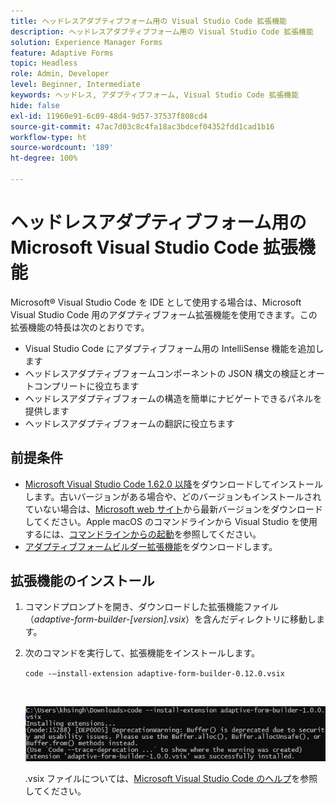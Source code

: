 ```yaml
---
title: ヘッドレスアダプティブフォーム用の Visual Studio Code 拡張機能
description: ヘッドレスアダプティブフォーム用の Visual Studio Code 拡張機能
solution: Experience Manager Forms
feature: Adaptive Forms
topic: Headless
role: Admin, Developer
level: Beginner, Intermediate
keywords: ヘッドレス, アダプティブフォーム, Visual Studio Code 拡張機能
hide: false
exl-id: 11960e91-6c09-48d4-9d57-37537f808cd4
source-git-commit: 47ac7d03c8c4fa18ac3bdcef04352fdd1cad1b16
workflow-type: ht
source-wordcount: '189'
ht-degree: 100%

---
```


# ヘッドレスアダプティブフォーム用の Microsoft Visual Studio Code 拡張機能

Microsoft® Visual Studio Code を IDE として使用する場合は、Microsoft Visual Studio Code 用のアダプティブフォーム拡張機能を使用できます。この拡張機能の特長は次のとおりです。

* Visual Studio Code にアダプティブフォーム用の IntelliSense 機能を追加します
* ヘッドレスアダプティブフォームコンポーネントの JSON 構文の検証とオートコンプリートに役立ちます
* ヘッドレスアダプティブフォームの構造を簡単にナビゲートできるパネルを提供します
* ヘッドレスアダプティブフォームの翻訳に役立ちます

<!-- 

The extension o easily navigate the structure 

Adobe provides an extension for Microsoft&reg; Visual Studio Code to make it easier for you to navigate structure and develop Headless adaptive forms in Visual Studio Code. The extension adds Adaptive Forms related IntelliSense capabilities and helps auto-complete Headless adaptive forms JSON syntax. It also adds a panel, titled Forms Tree, to help navigate structure of Headless adaptive form. 

-->

## 前提条件

* [Microsoft Visual Studio Code 1.62.0 以降](https://code.visualstudio.com/docs/supporting/FAQ#_how-do-i-find-the-version)をダウンロードしてインストールします。古いバージョンがある場合や、どのバージョンもインストールされていない場合は、[Microsoft web サイト](https://code.visualstudio.com/docs/setup/setup-overview)から最新バージョンをダウンロードしてください。Apple macOS のコマンドラインから Visual Studio を使用するには、[コマンドラインからの起動](https://code.visualstudio.com/docs/setup/mac#_launching-from-the-command-line)を参照してください。
* [アダプティブフォームビルダー拡張機能](/help/assets/adaptive-form-builder-0.12.0.vsix)をダウンロードします。

## 拡張機能のインストール

1. コマンドプロンプトを開き、ダウンロードした拡張機能ファイル（*adaptive-form-builder-[version].vsix*）を含んだディレクトリに移動します。

1. 次のコマンドを実行して、拡張機能をインストールします。

   `code -–install-extension adaptive-form-builder-0.12.0.vsix`

   <br>

   ![拡張機能のインストール](/help/assets/install-extension.png)


   .vsix ファイルについては、[Microsoft Visual Studio Code のヘルプ](https://code.visualstudio.com/docs/editor/extension-marketplace#_install-from-a-vsix)を参照してください。
